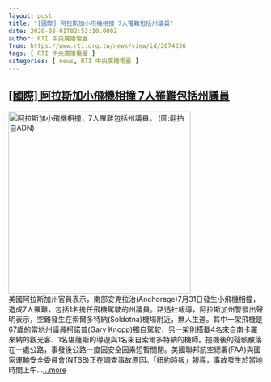 ```yaml
---
layout: post
title: "[國際] 阿拉斯加小飛機相撞 7人罹難包括州議員"
date: 2020-08-01T02:53:10.000Z
author: RTI 中央廣播電臺
from: https://www.rti.org.tw/news/view/id/2074336
tags: [ RTI 中央廣播電臺 ]
categories: [ news, RTI 中央廣播電臺 ]
---
```

<!--1596250390000-->
[[國際] 阿拉斯加小飛機相撞 7人罹難包括州議員](https://www.rti.org.tw/news/view/id/2074336)
------

<div>
<img src="https://static.rti.org.tw/assets/thumbnails/2020/08/01/fced30f702f3cd58c6c2dfe4fa342f62.jpg" width="360" alt="阿拉斯加小飛機相撞，7人罹難包括州議員。 (圖:翻拍自ADN)" title="阿拉斯加小飛機相撞，7人罹難包括州議員。 (圖:翻拍自ADN)"><br>美國阿拉斯加州官員表示，南部安克拉治(Anchorage)7月31日發生小飛機相撞，造成7人罹難，包括1名擔任飛機駕駛的州議員。路透社報導，阿拉斯加州警發出聲明表示，空難發生在索爾多特納(Soldotna)機場附近，無人生還。其中一架飛機是67歲的當地州議員柯諾普(Gary Knopp)獨自駕駛，另一架則搭載4名來自南卡羅來納的觀光客、1名堪薩斯的導遊與1名來自索爾多特納的機師。撞機後的殘骸散落在一處公路，事發後公路一度因安全因素短暫關閉。美國聯邦航空總署(FAA)與國家運輸安全委員會(NTSB)正在調查事故原因。「紐約時報」報導，事故發生於當地時間上午...<a target="_blank" href="https://www.rti.org.tw/news/view/id/2074336">...more</a>
</div>
